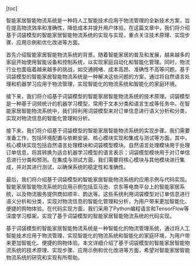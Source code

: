 
[toc]                    
                
                
智能家居智能物流系统是一种将人工智能技术应用于物流管理的全新技术方案，旨在提高物流效率和准确性，降低成本并提升用户体验。在这篇文章中，我们将介绍基于词袋模型的智能家居智能物流系统的实现与实现，重点关注技术原理、实现步骤、应用示例和优化改进等方面。

首先介绍智能家居智能物流系统的背景。随着智能家居的普及和发展，越来越多的家庭开始使用智能设备和控制系统，以实现家庭自动化和智能化管理。同时，物流行业也面临着越来越多的挑战，如交通拥堵、成本高昂、准确性不高等问题。基于词袋模型的智能家居智能物流系统是一种解决这些问题的方案，通过将自然语言处理和机器学习应用于物流管理，实现智能化的物流系统和智能化的家庭环境。

接下来，我们将介绍基于词袋模型的智能家居智能物流系统的技术原理。词袋模型是一种基于词频统计的机器学习模型，常用于文本分类和语言生成等任务中。在智能家居智能物流系统中，我们将利用词袋模型来对订单信息进行语义分析和分类，实现对物流信息的智能化管理和分析。

接下来，我们将介绍基于词袋模型的智能家居智能物流系统的实现步骤。我们需要准备工作，包括环境配置与依赖安装、核心模块实现和集成与测试等方面。其中，核心模块实现包括自然语言处理模块和词袋模型模块。自然语言处理模块用于处理订单信息，将其转换为适合机器学习模型的语言表示；词袋模型模块用于对订单信息进行分类和预测。在集成与测试方面，我们需要将核心模块与其他模块进行集成，并对其进行测试，以确保系统的稳定性和准确性。

最后，我们将介绍基于词袋模型的智能家居智能物流系统的应用示例与代码实现。智能家居智能物流系统的应用示例包括亚马逊、京东等电商平台上的智能家居系统，以及物流服务提供商如顺丰、韵达等。这些系统利用词袋模型对订单信息进行语义分析和分类，实现对物流信息的智能化管理和分析，为用户带来更加智能化、便捷的购物体验。在代码实现方面，我们采用了Python编程语言和TensorFlow等深度学习框架，实现了基于词袋模型的智能家居智能物流系统的代码实现。

基于词袋模型的智能家居智能物流系统是一种智能化的物流管理系统，通过将人工智能技术应用于物流管理，实现智能化的物流系统和智能化的家庭环境，为用户带来更加智能化、便捷的购物体验。本文详细介绍了基于词袋模型的智能家居智能物流系统的技术原理、实现步骤、应用示例和优化改进等方面，希望对智能家居智能物流系统的研究和实现有所帮助。

